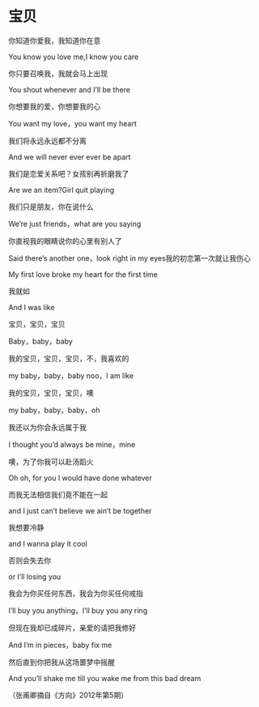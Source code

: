 # 宝贝

你知道你爱我，我知道你在意 

You know you love me,I know you care 

你只要召唤我，我就会马上出现 

You shout whenever and I’ll be there 

你想要我的爱，你想要我的心 

You want my love，you want my heart 

我们将永远永远都不分离 

And we will never ever ever be apart 

我们是恋爱关系吧？女孩别再折磨我了 

Are we an item?Girl quit playing 

我们只是朋友，你在说什么 

We’re just friends，what are you saying 

你直视我的眼睛说你的心里有别人了 

Said there’s another one，look right in my eyes我的初恋第一次就让我伤心 

My first love broke my heart for the first time 

我就如 

And I was like 

宝贝，宝贝，宝贝 

Baby，baby，baby 

我的宝贝，宝贝，宝贝，不，我喜欢的 

my baby，baby，baby noo，I am like 

我的宝贝，宝贝，宝贝，噢 

my baby，baby，baby，oh 

我还以为你会永远属于我 

I thought you’d always be mine，mine 

噢，为了你我可以赴汤蹈火 

Oh oh, for you I would have done whatever 

而我无法相信我们竟不能在一起 

and I just can’t believe we ain’t be together 

我想要冷静 

and I wanna play it cool 

否则会失去你 

or I’ll losing you 

我会为你买任何东西，我会为你买任何戒指 

I’ll buy you anything，I’ll buy you any ring 

但现在我却已成碎片，亲爱的请把我修好 

And I’m in pieces，baby fix me 

然后直到你把我从这场噩梦中摇醒 

And you’ll shake me till you wake me from this bad dream 

（张甫卿摘自《方向》2012年第5期）